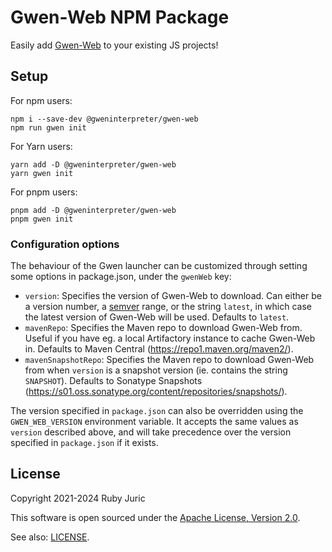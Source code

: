 Gwen-Web NPM Package
====================

Easily add [Gwen-Web](https://github.com/gwen-interpreter/gwen-web) to your
existing JS projects!

Setup
-----
For npm users:
```
npm i --save-dev @gweninterpreter/gwen-web
npm run gwen init
```

For Yarn users:
```
yarn add -D @gweninterpreter/gwen-web
yarn gwen init
```

For pnpm users:
```
pnpm add -D @gweninterpreter/gwen-web
pnpm gwen init
```

### Configuration options

The behaviour of the Gwen launcher can be customized through setting some
options in package.json, under the `gwenWeb` key:

- `version`: Specifies the version of Gwen-Web to download. Can either be a
  version number, a [semver](https://semver.org/) range, or the string `latest`,
  in which case the latest version of Gwen-Web will be used. Defaults to
  `latest`.
- `mavenRepo`: Specifies the Maven repo to download Gwen-Web from. Useful if you
  have eg. a local Artifactory instance to cache Gwen-Web in. Defaults to Maven
  Central (https://repo1.maven.org/maven2/).
- `mavenSnapshotRepo`: Specifies the Maven repo to download Gwen-Web from when
  `version` is a snapshot version (ie. contains the string `SNAPSHOT`). Defaults
  to Sonatype Snapshots
  (https://s01.oss.sonatype.org/content/repositories/snapshots/).

The version specified in `package.json` can also be overridden using the
`GWEN_WEB_VERSION` environment variable. It accepts the same values as `version`
described above, and will take precedence over the version specified in
`package.json` if it exists.

License
-------

Copyright 2021-2024 Ruby Juric

This software is open sourced under the
[Apache License, Version 2.0](http://www.apache.org/licenses/LICENSE-2.0.txt).

See also: [LICENSE](LICENSE).
